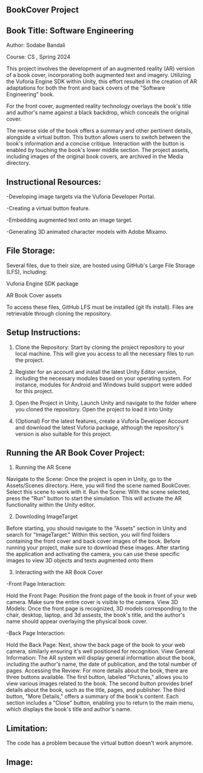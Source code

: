  BookCover Project
----------------------------------------
Book Title: Software Engineering
--------------------------------------------
Author: Sodabe Bandali

Course: CS , Spring 2024

This project involves the development of an augmented reality (AR) version of a book cover, incorporating both augmented text and imagery. Utilizing the Vuforia Engine SDK within Unity, this effort resulted in the creation of AR adaptations for both the front and back covers of the "Software Engineering" book.

For the front cover, augmented reality technology overlays the book's title and author's name against a black backdrop, which conceals the original cover. 

The reverse side of the book offers a summary and other pertinent details, alongside a virtual button. This button allows users to switch between the book's information and a concise critique. Interaction with the button is enabled by touching the book's lower middle section. The project assets, including images of the original book covers, are archived in the Media directory.

Instructional Resources:
--------------------------------
-Developing image targets via the Vuforia Developer Portal.

-Creating a virtual button feature.

-Embedding augmented text onto an image target.

-Generating 3D animated character models with Adobe Mixamo.

File Storage:
----------------------------------------------
Several files, due to their size, are hosted using GitHub's Large File Storage (LFS), including:

Vuforia Engine SDK package

AR Book Cover assets

To access these files, GitHub LFS must be installed (git lfs install). Files are retrievable through cloning the repository.

Setup Instructions:
---------------------------------------------------------------
1. Clone the Repository: Start by cloning the project repository to your local machine. This will give you access to all the necessary files to run the project.

2. Register for an account and install the latest Unity Editor version, including the necessary modules based on your operating system. For instance, modules for Android and Windows build support were added for this project.

3. Open the Project in Unity, Launch Unity and navigate to the folder where you cloned the repository. Open the project to load it into Unity

4. (Optional) For the latest features, create a Vuforia Developer Account and download the latest Vuforia package, although the repository's version is also suitable for this project.


 Running the AR Book Cover Project:
--------------------------------------------------------

1. Running the AR Scene

Navigate to the Scene: Once the project is open in Unity, go to the Assets/Scenes directory. Here, you will find the scene named BookCover. Select this scene to work with it.
Run the Scene: With the scene selected, press the "Run" button to start the simulation. This will activate the AR functionality within the Unity editor.

2. Downloding ImageTarget

  Before starting, you should navigate to the "Assets" section in Unity and search for "ImageTarget." Within this section, you will find folders containing the front cover and back cover images of the book. Before running your project, make sure to download these images. After starting the application and activating the camera, you can use these specific images to view 3D objects and texts augmented onto them

3. Interacting with the AR Book Cover

-Front Page Interaction:

Hold the Front Page: Position the front page of the book in front of your web camera. Make sure the entire cover is visible to the camera.
View 3D Models: Once the front page is recognized, 3D models corresponding to the chair, desktop, laptop, and 3d assests, the book's title, and the author's name should appear overlaying the physical book cover.

-Back Page Interaction:

Hold the Back Page: Next, show the back page of the book to your web camera, similarly ensuring it's well positioned for recognition.
View General Information: The AR system will display general information about the book, including the author's name, the date of publication, and the total number of pages.
Accessing the Review:
For more details about the book, there are three buttons available. The first button, labeled "Pictures," allows you to view various images related to the book. The second button provides brief details about the book, such as the title, pages, and publisher. The third button, "More Details," offers a summary of the book's content. Each section includes a "Close" button, enabling you to return to the main menu, which displays the book's title and author's name.

Limitation:
--------------------------

The code has a problem because the virtual button doesn't work anymore. 


Image:
----------------
